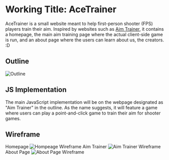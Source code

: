 # Working Title: AceTrainer

AceTrainer is a small website meant to help first-person shooter (FPS) players train their aim. Inspired by websites such as [Aim Trainer](aimtrainer.io), it contains a homepage, the main aim training page where the actual client-side game is run, and an about page where the users can learn about us, the creators. :D

## Outline

![Outline](https://cdn.glitch.global/a9413874-f915-45a1-b999-184de4854695/Homepage.png?v=1731943452807)


## JS Implementation

The main JavaScript implementation will be on the webpage designated as "Aim Trainer" in the outline. As the name suggests, it will feature a game where users can play a point-and-click game to train their aim for shooter games.

## Wireframe
Homepage 
![Hompeage Wireframe](https://cdn.glitch.global/a9413874-f915-45a1-b999-184de4854695/homepagewireframe.png?v=1734624045670)
Aim Trainer 
![Aim Trainer Wireframe](https://cdn.glitch.global/a9413874-f915-45a1-b999-184de4854695/aimtrainerwireframe.png?v=1734624631551)
About Page
![About Page Wireframe](https://cdn.glitch.global/a9413874-f915-45a1-b999-184de4854695/aboutwireframe.png?v=1734624637725)


